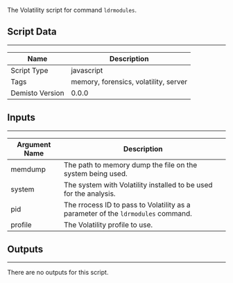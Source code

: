 The Volatility script for command `ldrmodules`. 

## Script Data
---

| **Name** | **Description** |
| --- | --- |
| Script Type | javascript |
| Tags | memory, forensics, volatility, server |
| Demisto Version | 0.0.0 |

## Inputs
---

| **Argument Name** | **Description** |
| --- | --- |
| memdump | The path to memory dump the file on the system being used. |
| system | The system with Volatility installed to be used for the analysis. |
| pid | The rrocess ID to pass to Volatility as a parameter of the `ldrmodules` command. |
| profile | The Volatility profile to use. |

## Outputs
---
There are no outputs for this script.

